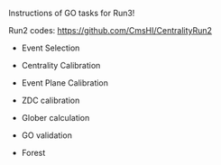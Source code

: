 Instructions of GO tasks for Run3!

Run2 codes: https://github.com/CmsHI/CentralityRun2

* Event Selection

* Centrality Calibration

* Event Plane Calibration

* ZDC calibration

* Glober calculation

* GO validation

* Forest
